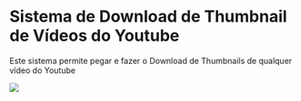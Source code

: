 # Sistema de Download de Thumbnail de Vídeos do Youtube
<p>Este sistema permite pegar e fazer o Download de Thumbnails de qualquer vídeo do Youtube</p>
<img src="https://user-images.githubusercontent.com/71949651/192152173-d98ad17e-5746-4cee-9938-ca1aca7a8d7d.png"/>
